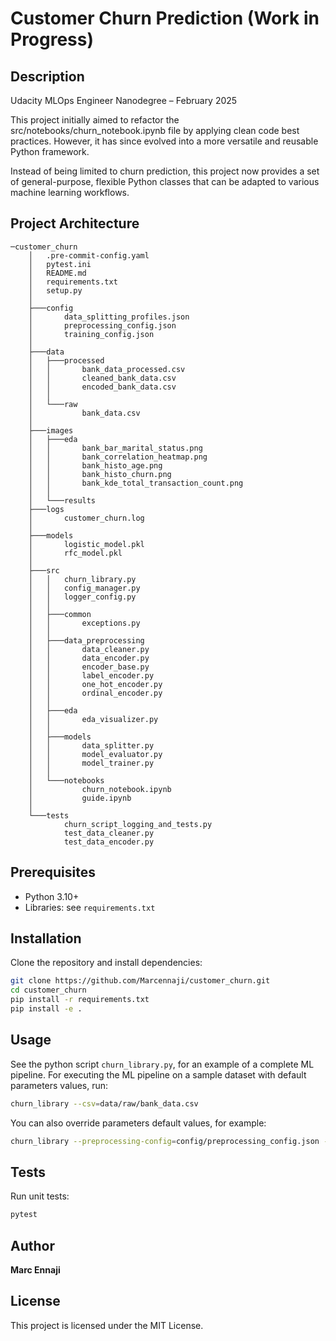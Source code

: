 # Customer Churn Prediction (Work in Progress)

## Description
Udacity MLOps Engineer Nanodegree – February 2025

This project initially aimed to refactor the src/notebooks/churn_notebook.ipynb file by applying clean code best practices. However, it has since evolved into a more versatile and reusable Python framework.

Instead of being limited to churn prediction, this project now provides a set of general-purpose, flexible Python classes that can be adapted to various machine learning workflows.

## Project Architecture
```
─customer_churn
    │   .pre-commit-config.yaml
    │   pytest.ini
    │   README.md
    │   requirements.txt
    │   setup.py
    │
    ├───config
    │       data_splitting_profiles.json
    │       preprocessing_config.json
    │       training_config.json
    │
    ├───data
    │   ├───processed
    │   │       bank_data_processed.csv
    │   │       cleaned_bank_data.csv
    │   │       encoded_bank_data.csv
    │   │
    │   └───raw
    │           bank_data.csv
    │
    ├───images
    │   ├───eda
    │   │       bank_bar_marital_status.png
    │   │       bank_correlation_heatmap.png
    │   │       bank_histo_age.png
    │   │       bank_histo_churn.png
    │   │       bank_kde_total_transaction_count.png
    │   │
    │   └───results
    ├───logs
    │       customer_churn.log
    │
    ├───models
    │       logistic_model.pkl
    │       rfc_model.pkl
    │
    ├───src
    │   │   churn_library.py
    │   │   config_manager.py
    │   │   logger_config.py
    │   │
    │   ├───common
    │   │       exceptions.py
    │   │
    │   ├───data_preprocessing
    │   │       data_cleaner.py
    │   │       data_encoder.py
    │   │       encoder_base.py
    │   │       label_encoder.py
    │   │       one_hot_encoder.py
    │   │       ordinal_encoder.py
    │   │
    │   ├───eda
    │   │       eda_visualizer.py
    │   │
    │   ├───models
    │   │       data_splitter.py
    │   │       model_evaluator.py
    │   │       model_trainer.py
    │   │
    │   └───notebooks
    │           churn_notebook.ipynb
    │           guide.ipynb
    │
    └───tests
            churn_script_logging_and_tests.py
            test_data_cleaner.py
            test_data_encoder.py
```

## Prerequisites
- Python 3.10+
- Libraries: see `requirements.txt`

## Installation
Clone the repository and install dependencies:
```bash
git clone https://github.com/Marcennaji/customer_churn.git
cd customer_churn
pip install -r requirements.txt
pip install -e .
```

## Usage
See the python script `churn_library.py`, for an example of a complete ML pipeline.
For executing the ML pipeline on a sample dataset with default parameters values, run:
```bash
churn_library --csv=data/raw/bank_data.csv
```
You can also override parameters default values, for example:
```bash
churn_library --preprocessing-config=config/preprocessing_config.json --splitting-config=config/data_splitting_profiles.json --training-config=config/training_config.json  --csv=data/raw/bank_data.csv --data-dir=data --models-dir=models
```
## Tests
Run unit tests:
```bash
pytest
```

## Author
**Marc Ennaji** 

## License
This project is licensed under the MIT License.


